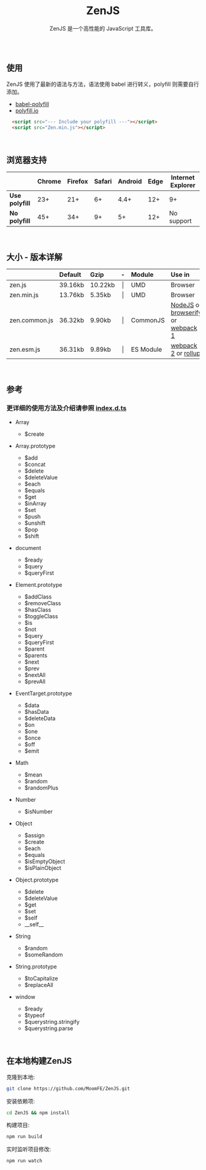 <div align="center">
  <h1>ZenJS</h1>
  <p>
    ZenJS 是一个高性能的 JavaScript 工具库。
  </p>
</div>

<br>
<br>

## 使用

ZenJS 使用了最新的语法与方法，语法使用 babel 进行转义，polyfill 则需要自行添加。

* [babel-polyfill](https://babeljs.io/docs/usage/polyfill/)
* [polyfill.io](https://cdn.polyfill.io/v2/docs/)

```html
  <script src="--- Include your polyfill ---"></script>
  <script src="Zen.min.js"></script>
```

<br>

## 浏览器支持

<table>
  <thead>
    <tr>
      <th></th>
      <th>Chrome</th>
      <th>Firefox</th>
      <th>Safari</th>
      <th>Android</th>
      <th>Edge</th>
      <th>Internet Explorer</th>
    </tr>
  </thead>
  <tbody>
    <tr>
      <td>
        <strong>Use polyfill</strong>
      </td>
      <td>23+</td>
      <td>21+</td>
      <td>6+</td>
      <td>4.4+</td>
      <td>12+</td>
      <td>9+</td>
    </tr>
    <tr>
      <td>
        <strong>No polyfill</strong>
      </td>
      <td>45+</td>
      <td>34+</td>
      <td>9+</td>
      <td>5+</td>
      <td>12+</td>
      <td>No support</td>
    </tr>
  </tbody>
</table>


<br>

## 大小 - 版本详解
|               | Default | Gzip   |  -  | Module    | Use in  |
| :-            | :-      | :-     | :-: | :-        | :-      |
| zen.js        | 39.16kb | 10.22kb | \|  | UMD       | Browser |
| zen.min.js    | 13.76kb | 5.35kb | \|  | UMD       | Browser |
| zen.common.js | 36.32kb | 9.90kb | \|  | CommonJS  | [NodeJS](https://nodejs.org) or [browserify](http://browserify.org) or [webpack 1](https://webpack.github.io) |
| zen.esm.js    | 36.31kb | 9.89kb | \|  | ES Module | [webpack 2](https://webpack.js.org) or [rollup](http://rollupjs.org) |


<br>

## 参考
### 更详细的使用方法及介绍请参照 [index.d.ts](https://github.com/MoomFE/ZenJS/blob/master/index.d.ts)


- Array
  - $create

- Array.prototype
  - $add
  - $concat
  - $delete
  - $deleteValue
  - $each
  - $equals
  - $get
  - $inArray
  - $set
  - $push
  - $unshift
  - $pop
  - $shift

- document
  - $ready
  - $query
  - $queryFirst

- Element.prototype
  - $addClass
  - $removeClass
  - $hasClass
  - $toggleClass
  - $is
  - $not
  - $query
  - $queryFirst
  - $parent
  - $parents
  - $next
  - $prev
  - $nextAll
  - $prevAll

- EventTarget.prototype
  - $data
  - $hasData
  - $deleteData
  - $on
  - $one
  - $once
  - $off
  - $emit

- Math
  - $mean
  - $random
  - $randomPlus

- Number
  - $isNumber

- Object
  - $assign
  - $create
  - $each
  - $equals
  - $isEmptyObject
  - $isPlainObject

- Object.prototype
  - $delete
  - $deleteValue
  - $get
  - $set
  - $self
  - \_\_self\_\_

- String
  - $random
  - $someRandom

- String.prototype
  - $toCapitalize
  - $replaceAll

- window
  - $ready
  - $typeof
  - $querystring.stringify
  - $querystring.parse

<br>

## 在本地构建ZenJS

克隆到本地:
```bash
git clone https://github.com/MoomFE/ZenJS.git
```
安装依赖项:
```bash
cd ZenJS && npm install
```
构建项目:
```bash
npm run build
```
实时监听项目修改:
```bash
npm run watch
```